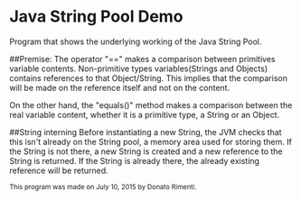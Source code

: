 # Java String Pool Demo
Program that shows the underlying working of the Java String Pool.
		
##Premise:
The operator "==" makes a comparison between primitives variable contents. 
Non-primitive types variables(Strings and Objects) contains references to that Object/String.
This implies that the comparison will be made on the reference itself and not on the content.

On the other hand, the "equals()" method makes a comparison between the real variable content, whether it is a primitive type, a String or an Object.

##String interning
Before instantiating a new String, the JVM checks that this isn't already on the String pool, a memory area used for storing them.
If the String is not there, a new String is created and a new reference to the String is returned. If the String is already there, the already existing reference will be returned.


<sub>This program was made on July 10, 2015 by Donato Rimenti.</sub>
